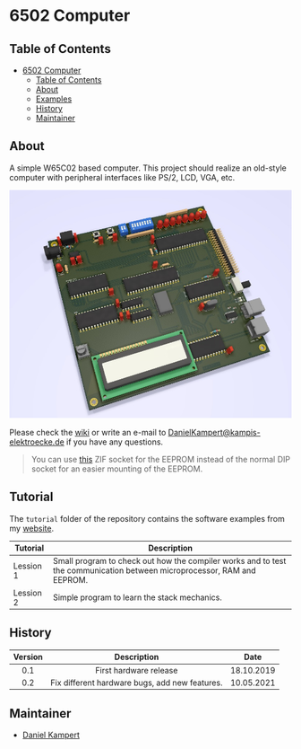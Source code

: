 # 6502 Computer

## Table of Contents

- [6502 Computer](#6502-computer)
  - [Table of Contents](#table-of-contents)
  - [About](#about)
  - [Examples](#examples)
  - [History](#history)
  - [Maintainer](#maintainer)

## About

A simple W65C02 based computer. This project should realize an old-style computer with peripheral interfaces like PS/2, LCD, VGA, etc.

![Overview](docs/img/Overview_Small.jpg)

Please check the [wiki](https://gitlab.com/Kampi/6502-computer/-/wikis/home) or write an e-mail to [DanielKampert@kampis-elektroecke.de](DanielKampert@kampis-elektroecke.de) if you have any questions.

> You can use [this](https://www.mouser.de/ProductDetail/Aries-Electronics/28-6554-11?qs=%2Fha2pyFaduhJzW47Xe0mc6AQy9aNg75kRj%2FLuQHFHUG0ReEYpRrMQA%3D%3D) ZIF socket for the EEPROM instead of the normal DIP socket for an easier mounting of the EEPROM.

## Tutorial

The `tutorial` folder of the repository contains the software examples from my [website](https://www.kampis-elektroecke.de/6502-computer/).

| **Tutorial** | **Description** |
|---|---|
| Lession 1 | Small program to check out how the compiler works and to test the communication between microprocessor, RAM and EEPROM. |
| Lession 2 | Simple program to learn the stack mechanics. |

## History

| **Version**  | **Description**                            	| **Date**   |
|:------------:|:----------------------------------------------:|:----------:|
| 0.1          | First hardware release                     	| 18.10.2019 |
| 0.2          | Fix different hardware bugs, add new features. | 10.05.2021 |

## Maintainer

- [Daniel Kampert](mailto:DanielKampert@kampis-elektroecke.de)
